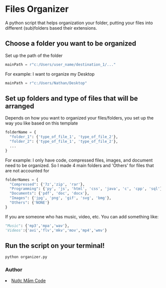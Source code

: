 # Files Organizer
A python script that helps organization your folder, putting your files into different (sub)folders based their extensions.

## Choose a folder you want to be organized
Set up the path of the folder
``` python
mainPath = r"c:/Users/user_name/destination_1/..."
```
For example: I want to organize my Desktop
``` python
mainPath = r"c:/Users/Nathan/Desktop"
```
## Set up folders and type of files that will be arranged
Depends on how you want to organized your files/folders, you set up the way you like based on this template
``` python
folderName = {
  "folder_1": {'type_of_file_1', 'type_of_file_2'},
  "folder_2": {'type_of_file_1', 'type_of_file_2'},
  ...
}
```
For example: I only have code, compressed files, images, and document need to be organized. So I made 4 main folders and 'Others' for files that are not accounted for
``` python
folderNames = {
  "Compressed": {'7z','zip', 'rar'},
  "Programming": {'py', 'js', 'html', 'css', 'java', 'c', 'cpp', 'sql'},
  "Documents": {'pdf', 'doc', 'docx'},
  "Images": {'jpg', 'png', 'gif', 'svg', 'bmg'},
  "Others": {'NONE'}
}
```
If you are someone who has music, video, etc. You can add something like:
``` python
"Music": {'mp3','mpa','wav'},
'Videos':{'avi','flv','mkv','mov','mp4','wmv'}
```
## Run the script on your terminal!
``` bash
python organizer.py
```
### Author
<li><a href="https://github.com/nateng98">Nước Mắm Code</a></li>
